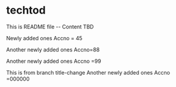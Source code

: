 # techtod


This is README file -- Content TBD


Newly added ones
Accno = 45

Another newly added ones
Accno=88

Another newly added ones
Accno =99

This is from branch title-change
Another newly added ones
Accno =000000